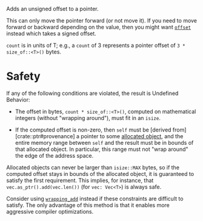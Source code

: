 Adds an unsigned offset to a pointer.

This can only move the pointer forward (or not move it). If you need to move forward or
backward depending on the value, then you might want [`offset`](#method.offset) instead
which takes a signed offset.

`count` is in units of T; e.g., a `count` of 3 represents a pointer
offset of `3 * size_of::<T>()` bytes.

# Safety

If any of the following conditions are violated, the result is Undefined Behavior:

* The offset in bytes, `count * size_of::<T>()`, computed on mathematical integers (without
"wrapping around"), must fit in an `isize`.

* If the computed offset is non-zero, then `self` must be [derived from][crate::ptr#provenance] a pointer to some
[allocated object], and the entire memory range between `self` and the result must be in
bounds of that allocated object. In particular, this range must not "wrap around" the edge
of the address space.

Allocated objects can never be larger than `isize::MAX` bytes, so if the computed offset
stays in bounds of the allocated object, it is guaranteed to satisfy the first requirement.
This implies, for instance, that `vec.as_ptr().add(vec.len())` (for `vec: Vec<T>`) is always
safe.

Consider using [`wrapping_add`] instead if these constraints are
difficult to satisfy. The only advantage of this method is that it
enables more aggressive compiler optimizations.

[`wrapping_add`]: #method.wrapping_add
[allocated object]: crate::ptr#allocated-object
